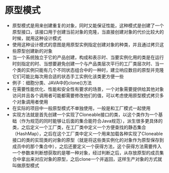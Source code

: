 # 原型模式
- 原型模式是用来创建重复的对象，同时又能保证性能，这种模式是创建了一个原型接口，该接口用于创建当前对象的克隆，当直接创建对象的代价比较大的时候，就用这种设计模式
- 使用这种设计模式的意图是用原型实例指定创建对象的种类，并且通过拷贝这些原型创建新的对象
- 当一个系统独立于它的产品创建，构成和表示时、当要实例化用的类是在运行时刻指定的时、当想要避免创建一个与产品类层次平行的工厂类层次时、当一个类的实例只能有几个不同状态组合中的一种时，建立响应数目的原型并克隆它们可能比每次用合适的状态手工实例化该类更方便一些
- 例子：细胞分类、JAVA中的clone()方法
- 在需要性能优化、性能和安全性有要求的场景，一个对象需要提供给其他对象访问并且各个调用者可能都需要修改他们的值，可以考虑使用原型模式拷贝多个对象调用者使用
- 在实际的项目中一般原型模式不单独使用，一般是和工厂模式一起使用
- 实现方法就是首先创建一个实现了Cloneable接口的类，以这个类作为一个基础（作为规范的同时能够让后面的集合能符合Java规范），派生很多更具体的类，之后定义一个工厂类，在工厂类中定义一个方便查找的静态集合（HashMap），之后在这个工厂类中定义一个用来加载各种实现了Cloneable接口的类的实现类的对象的原型（就是将这些类实例化的对象作为原型保存到成员中的那个集合中），之后还要定义一个获得方法，这个获得方法需要传入一个参数来判断想获取的是哪一种对象，经过判断之后，从存放原型的成员集合中拿出来对应对象的原型，之后clone一个并返回，这样生产对象的方式就叫做原型模式